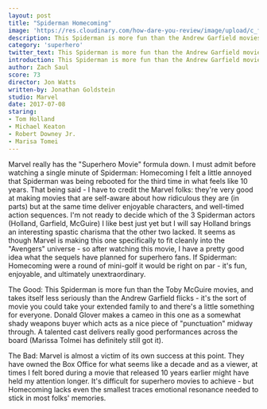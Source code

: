 ```yaml
---
layout: post
title: "Spiderman Homecoming"
image: 'https://res.cloudinary.com/how-dare-you-review/image/upload/c_fill,h_399,w_760/v1529864354/spiderman-homecoming.jpg'
description: This Spiderman is more fun than the Andrew Garfield movies, and takes itself less seriously than the Toby McGuire movies.
category: 'superhero'
twitter_text: This Spiderman is more fun than the Andrew Garfield movies, and takes itself less seriously than the Toby McGuire movies.
introduction: This Spiderman is more fun than the Andrew Garfield movies, and takes itself less seriously than the Toby McGuire movies.
author: Zach Saul
score: 73
director: Jon Watts
written-by: Jonathan Goldstein
studio: Marvel
date: 2017-07-08
staring: 
- Tom Holland
- Michael Keaton
- Robert Downey Jr.
- Marisa Tomei
---
```


Marvel really has the "Superhero Movie" formula down. I must admit before watching a single minute of Spiderman: Homecoming I felt a little annoyed that Spiderman was being rebooted for the third time in what feels like 10 years. That being said - I have to credit the Marvel folks: they're very good at making movies that are self-aware about how ridiculous they are (in parts) but at the same time deliver enjoyable characters, and well-timed action sequences. I'm not ready to decide which of the 3 Spiderman actors (Holland, Garfield, McGuire) I like best just yet but I will say Holland brings an interesting spastic charisma that the other two lacked. It seems as though Marvel is making this one specifically to fit cleanly into the "Avengers" universe - so after watching this movie, I have a pretty good idea what the sequels have planned for superhero fans. If Spiderman: Homecoming were a round of mini-golf it would be right on par - it's fun, enjoyable, and ultimately unextraordinary.

The Good: This Spiderman is more fun than the Toby McGuire movies, and takes itself less seriously than the Andrew Garfield flicks - it's the sort of movie you could take your extended family to and there's a little something for everyone. Donald Glover makes a cameo in this one as a somewhat shady weapons buyer which acts as a nice piece of "punctuation" midway through. A talented cast delivers really good performances across the board (Marissa Tolmei has definitely still got it).

The Bad: Marvel is almost a victim of its own success at this point. They have owned the Box Office for what seems like a decade and as a viewer, at times I felt bored during a movie that released 10 years earlier might have held my attention longer. It's difficult for superhero movies to achieve - but Homecoming lacks even the smallest traces emotional resonance needed to stick in most folks' memories.
